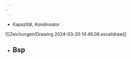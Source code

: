 ```yaml
---
~
---
```






- Kapazität, Kondinsator

![[Zeichungen/Drawing 2024-03-20 14.46.08.excalidraw]]


- Bsp
	- 
